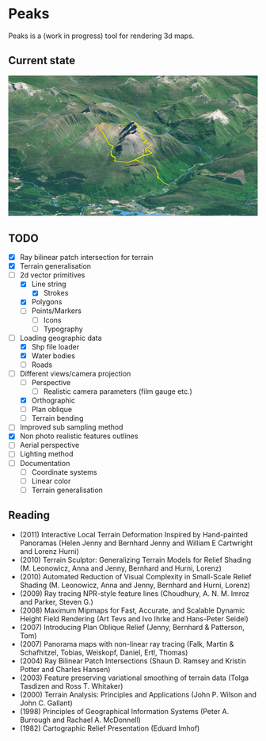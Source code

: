# Peaks

Peaks is a (work in progress) tool for rendering 3d maps.

## Current state

![Ben Nevis by the Carn Mor Dearg Arete](/examples/ben_nevis/render.png?raw=true "Ben Nevis by the Carn Mor Dearg Arete")

## TODO

- [x] Ray bilinear patch intersection for terrain
- [x] Terrain generalisation
- [ ] 2d vector primitives
    - [x] Line string
        - [x] Strokes
    - [x] Polygons
    - [ ] Points/Markers
        - [ ] Icons
        - [ ] Typography
- [ ] Loading geographic data
    - [x] Shp file loader
    - [x] Water bodies
    - [ ] Roads
- [ ] Different views/camera projection
    - [ ] Perspective
        - [ ] Realistic camera parameters (film gauge etc.)
    - [x] Orthographic
    - [ ] Plan oblique
    - [ ] Terrain bending
- [ ] Improved sub sampling method
- [x] Non photo realistic features outlines
- [ ] Aerial perspective
- [ ] Lighting method
- [ ] Documentation
    - [ ] Coordinate systems
    - [ ] Linear color
    - [ ] Terrain generalisation

## Reading

* (2011) Interactive Local Terrain Deformation Inspired by Hand-painted
  Panoramas (Helen Jenny and Bernhard Jenny and William E Cartwright and
  Lorenz Hurni)
* (2010) Terrain Sculptor: Generalizing Terrain Models for Relief Shading
  (M. Leonowicz, Anna and Jenny, Bernhard and Hurni, Lorenz)
* (2010) Automated Reduction of Visual Complexity in Small-Scale Relief Shading
  (M. Leonowicz, Anna and Jenny, Bernhard and Hurni, Lorenz)
* (2009) Ray tracing NPR-style feature lines (Choudhury, A. N. M. Imroz and
  Parker, Steven G.)
* (2008) Maximum Mipmaps for Fast, Accurate, and Scalable Dynamic Height Field
  Rendering (Art Tevs and Ivo Ihrke and Hans-Peter Seidel)
* (2007) Introducing Plan Oblique Relief (Jenny, Bernhard & Patterson, Tom)
* (2007) Panorama maps with non-linear ray tracing (Falk, Martin & Schafhitzel,
  Tobias, Weiskopf, Daniel, Ertl, Thomas)
* (2004) Ray Bilinear Patch Intersections (Shaun D. Ramsey and Kristin Potter
  and Charles Hansen)
* (2003) Feature preserving variational smoothing of terrain data (Tolga
  Tasdizen and Ross T. Whitaker)
* (2000) Terrain Analysis: Principles and Applications (John P. Wilson and
  John C. Gallant)
* (1998) Principles of Geographical Information Systems (Peter A. Burrough and
  Rachael A. McDonnell)
* (1982) Cartographic Relief Presentation (Eduard Imhof)
